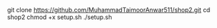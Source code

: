 git clone https://github.com/MuhammadTaimoorAnwar511/shop2.git
cd shop2
chmod +x setup.sh
./setup.sh
